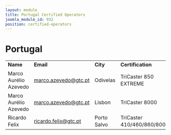 ```yaml
---
layout: module
title: Portugal Certified Operators
joomla_module_id: 932
position: certified-operators
---
```

<h1>Portugal</h1>
<table style="width: 100%; line-height: 16pt;" border="0">
    <tbody>
        <tr>
            <td style="width: 24%;"><strong>Name</strong></td>
            <td style="width: 29%;"><strong>Email</strong></td>
            <td style="width: 18%;"><strong>City</strong></td>
            <td style="width: 27%;"><strong>Certification</strong></td>
            <td style="width: 2%; text-align: right;"><strong>Date&nbsp;</strong></td>
        </tr>
        <tr>
            <td>Marco Aurélio Azevedo</td>
            <td><a href="mailto: marco.azevedo@gtc.pt">marco.azevedo@gtc.pt</a></td>
            <td>Odivelas</td>
            <td>TriCaster 850 EXTREME</td>
            <td style="text-align: right;">6/8/12</td>
        </tr>
        <tr>
            <td>Marco Aurélio Azevedo</td>
            <td><a href="mailto: marco.azevedo@gtc.pt">marco.azevedo@gtc.pt</a></td>
            <td>Lisbon</td>
            <td>TriCaster 8000</td>
            <td style="text-align: right;">6/7/13</td>
        </tr>
        <tr>
            <td>Ricardo Felix</td>
            <td><a href="mailto: ricardo.felix@gtc.pt">ricardo.felix@gtc.pt</a></td>
            <td>Porto Salvo</td>
            <td>TriCaster 410/460/860/8000</td>
            <td style="text-align: right;">6/6/14</td>
        </tr>
    </tbody>
</table>
<br>
